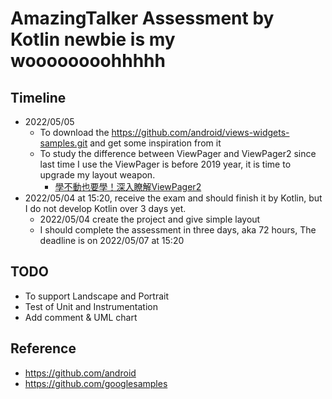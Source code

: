 # AmazingTalker Assessment by Kotlin newbie is my woooooooohhhhh

## Timeline
- 2022/05/05
  - To download the https://github.com/android/views-widgets-samples.git and get some inspiration from it
  - To study the difference between ViewPager and ViewPager2 since last time I use the ViewPager is before 2019 year, it is time to upgrade my layout weapon.
     - [學不動也要學！深入瞭解ViewPager2](https://codertw.com/%E7%A8%8B%E5%BC%8F%E8%AA%9E%E8%A8%80/712473/)
- 2022/05/04 at 15:20, receive the exam and should finish it by Kotlin, but I do not develop Kotlin over 3 days yet.
  - 2022/05/04 create the project and give simple layout
  - I should complete the assessment in three days, aka 72 hours, The deadline is on 2022/05/07 at 15:20
## TODO
- To support Landscape and Portrait
- Test of Unit and Instrumentation
- Add comment & UML chart

## Reference
- https://github.com/android
- https://github.com/googlesamples